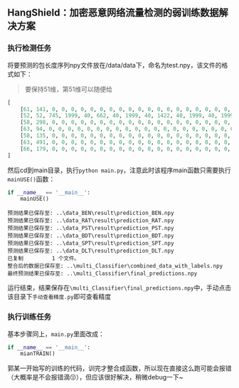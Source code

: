 ## HangShield：加密恶意网络流量检测的弱训练数据解决方案

### 执行检测任务

将要预测的包长度序列npy文件放在/data/data下，命名为test.npy，该文件的格式如下：

> 要保持51维，第51维可以随便给

```python
[
    [61, 141, 0, 0, 0, 0, 0, 0, 0, 0, 0, 0, 0, 0, 0, 0, 0, 0, 0, 0, 0, 0, 0, 0, 0, 0, 0, 0, 0, 0, 0, 0, 0, 0, 0, 0, 0, 0, 0, 0, 0, 0, 0, 0, 0, 0, 0, 0, 0, 0, 0],
    [52, 52, 745, 1999, 40, 662, 40, 1999, 40, 1422, 40, 1999, 40, 1999, 40, 1999, 40, 1999, 40, 1999, 40, 1422, 40, 1999, 40, 1999, 40, 1999, 40, 1999, 40, 1999, 40, 1999, 40, 1999, 40, 1999, 40, 1999, 40, 1999, 40, 1999, 40, 1999, 40, 1999, 40, 1999, 0],
    [58, 298, 0, 0, 0, 0, 0, 0, 0, 0, 0, 0, 0, 0, 0, 0, 0, 0, 0, 0, 0, 0, 0, 0, 0, 0, 0, 0, 0, 0, 0, 0, 0, 0, 0, 0, 0, 0, 0, 0, 0, 0, 0, 0, 0, 0, 0, 0, 0, 0, 0],
    [63, 94, 0, 0, 0, 0, 0, 0, 0, 0, 0, 0, 0, 0, 0, 0, 0, 0, 0, 0, 0, 0, 0, 0, 0, 0, 0, 0, 0, 0, 0, 0, 0, 0, 0, 0, 0, 0, 0, 0, 0, 0, 0, 0, 0, 0, 0, 0, 0, 0, 0],
    [58, 135, 0, 0, 0, 0, 0, 0, 0, 0, 0, 0, 0, 0, 0, 0, 0, 0, 0, 0, 0, 0, 0, 0, 0, 0, 0, 0, 0, 0, 0, 0, 0, 0, 0, 0, 0, 0, 0, 0, 0, 0, 0, 0, 0, 0, 0, 0, 0, 0, 0],
    [63, 491, 0, 0, 0, 0, 0, 0, 0, 0, 0, 0, 0, 0, 0, 0, 0, 0, 0, 0, 0, 0, 0, 0, 0, 0, 0, 0, 0, 0, 0, 0, 0, 0, 0, 0, 0, 0, 0, 0, 0, 0, 0, 0, 0, 0, 0, 0, 0, 0, 0],
    [66, 179, 0, 0, 0, 0, 0, 0, 0, 0, 0, 0, 0, 0, 0, 0, 0, 0, 0, 0, 0, 0, 0, 0, 0, 0, 0, 0, 0, 0, 0, 0, 0, 0, 0, 0, 0, 0, 0, 0, 0, 0, 0, 0, 0, 0, 0, 0, 0, 0, 0]
]
```

然后cd到main目录，执行`python main.py`，注意此时该程序main函数只需要执行`mainUSE()`函数：

```python
if __name__ == '__main__':
    mainUSE()
```

```shell
预测结果已保存至: ..\data_BEN\result\prediction_BEN.npy
预测结果已保存至: ..\data_RAT\result\prediction_RAT.npy
预测结果已保存至: ..\data_PST\result\prediction_PST.npy
预测结果已保存至: ..\data_BDT\result\prediction_BDT.npy
预测结果已保存至: ..\data_SPT\result\prediction_SPT.npy
预测结果已保存至: ..\data_DLT\result\prediction_DLT.npy
已复制         1 个文件。
整合后的数据已保存至: ..\multi_Classifier\combined_data_with_labels.npy
最终预测结果已保存至: ..\multi_Classifier\final_predictions.npy
```

运行结束，结果保存在`\multi_Classifier\final_predictions.npy`中，手动点击该目录下`手动查看精度.py`即可查看精度

### 执行训练任务

基本步骤同上，`main.py`里面改成：

```python
if __name__ == '__main__':
    mianTRAIN()
```

郭某一开始写的训练的代码，训完才整合成函数，所以现在直接这么跑可能会报错（大概率是不会报错滴😗），但应该很好解决，稍微debug一下~